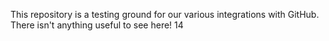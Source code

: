 This repository is a testing ground for our various integrations with GitHub. There isn't anything useful to see here!
14
